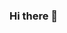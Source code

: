 ### Hi there 👋
<!DOCTYPE html>
<html lang="en">
<head>
  <meta charset="UTF-8">
  <meta name="viewport" content="width=device-width, initial-scale=1.0">
  <title>Video Player</title>
</head>
<body>


</div>

<script>
 
  const videoPlayer = document.getElementById('videoPlayer');

  
  function setVideoSource(videoLink) {
    const source = document.createElement('source');
    source.src = https://media.giphy.com/media/kQzL9v0yvrOnBmlaMO/giphy.gif;
    source.type = 'video/mp4'; // Change the type accordingly based on your video format
    videoPlayer.innerHTML = ''; // Clear existing sources
    videoPlayer.appendChild(source);
  }

  // Example usage
  const videoLink = 'https://example.com/your-video.mp4'; // Replace with your video link
  setVideoSource(videoLink);
</script>

</body>
</html>

<!--
**Saurabhmadhure/Saurabhmadhure** is a ✨ _special_ ✨ repository because its `README.md` (this file) appears on your GitHub profile.

Here are some ideas to get you started:

- 🔭 I’m currently working on ...
- 🌱 I’m currently learning ...
- 👯 I’m looking to collaborate on ...
- 🤔 I’m looking for help with ...
- 💬 Ask me about ...
- 📫 How to reach me: ...
- 😄 Pronouns: ...
- ⚡ Fun fact: ...
-->
